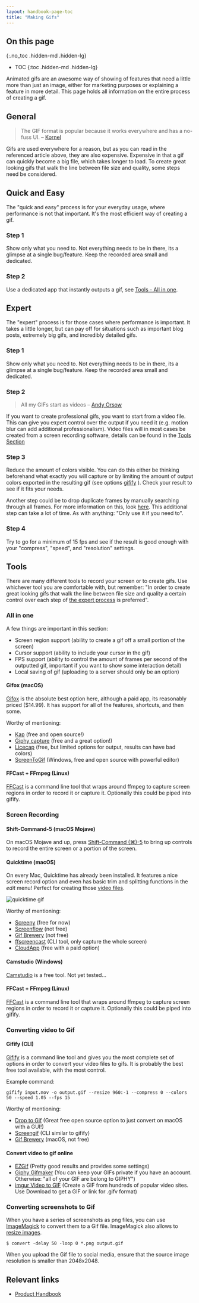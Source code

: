 ```yaml
---
layout: handbook-page-toc
title: "Making Gifs"
---
```


## On this page

{:.no_toc .hidden-md .hidden-lg}

- TOC
{:toc .hidden-md .hidden-lg}

Animated gifs are an awesome way of showing of features that need a little more than just an image, either for marketing purposes or explaining a feature in more detail. This page holds all information on the entire process of creating a gif.

## General

> The GIF format is popular because it works everywhere and has a no-fuss UI. – [Kornel](https://kornel.ski/efficient-gifs#sec44)

Gifs are used everywhere for a reason, but as you can read in the referenced article above, they are also expensive. Expensive in that a gif can quickly become a big file, which takes longer to load. To create great looking gifs that walk the line between file size and quality, some steps need be considered.

## Quick and Easy

The "quick and easy" process is for your everyday usage, where performance is not that important. It's the most efficient way of creating a gif.

### Step 1

Show only what you need to. Not everything needs to be in there, its a glimpse at a single bug/feature. Keep the recorded area small and dedicated.

### Step 2

Use a dedicated app that instantly outputs a gif, see [Tools - All in one](#all-in-one).

## Expert

The "expert" process is for those cases where performance is important. It takes a little longer, but can pay off for situations such as important blog posts, extremely big gifs, and incredibly detailed gifs.

### Step 1

Show only what you need to. Not everything needs to be in there, its a glimpse at a single bug/feature. Keep the recorded area small and dedicated.

### Step 2

> All my GIFs start as videos – [Andy Orsow](http://blog.invisionapp.com/7-tips-for-designing-awesome-gifs/)

If you want to create professional gifs, you want to start from a video file. This can give you expert control over the output if you need it (e.g. motion blur can add additional professionalism). Video files will in most cases be created from a screen recording software, details can be found in the [Tools Section](#tools)

### Step 3

Reduce the amount of colors visible. You can do this either be thinking beforehand what exactly you will capture or by limiting the amount of output colors exported in the resulting gif (see options [gifify](#gifify-cli) ). Check your result to see if it fits your needs.

Another step could be to drop duplicate frames by manually searching through all frames. For more information on this, look [here](http://blog.invisionapp.com/7-tips-for-designing-awesome-gifs/). This additional step can take a lot of time. As with anything: "Only use it if you need to".

### Step 4

Try to go for a minimum of 15 fps and see if the result is good enough with your "compress", "speed", and "resolution" settings.

## Tools

There are many different tools to record your screen or to create gifs. Use whichever tool you are comfortable with, but remember: "In order to create great looking gifs that walk the line between file size and quality a certain control over each step of [the expert process](#expert) is preferred".

### All in one

A few things are important in this section:

- Screen region support (ability to create a gif off a small portion of the screen)
- Cursor support (ability to include your cursor in the gif)
- FPS support (ability to control the amount of frames per second of the outputted gif, important if you want to show some interaction detail)
- Local saving of gif (uploading to a server should only be an option)

#### Gifox (macOS)

[Gifox](http://gifox.io/) is the absolute best option here, although a paid app, its reasonably priced ($14.99). It has support for all of the features, shortcuts, and then some.

Worthy of mentioning:

- [Kap](https://getkap.co/) (free and open source!)
- [Giphy capture](https://itunes.apple.com/us/app/giphy-capture.-the-gif-maker/id668208984?mt=12) (free and a great option!)
- [Licecap](http://www.cockos.com/licecap/) (free, but limited options for output, results can have bad colors)
- [ScreenToGif](http://www.screentogif.com/) (Windows, free and open source with powerful editor)

#### FFCast + FFmpeg (Linux)

[FFCast](https://github.com/lolilolicon/FFcast) is a command line tool that wraps around ffmpeg to capture screen regions in order to record it or capture it. Optionally this could be piped into gifify.

### Screen Recording

#### Shift-Command-5 (macOS Mojave)

On macOS Mojave and up, press [Shift-Command (⌘)-5](https://support.apple.com/en-ca/HT208721) to bring up controls to record
the entire screen or a portion of the screen.

#### Quicktime (macOS)

On every Mac, Quicktime has already been installed. It features a nice screen record option and even has basic trim and splitting functions in the _edit_ menu! Perfect for creating those [video files](#step-1).

![quicktime gif](/handbook/product/making-gifs/quicktime.gif)

Worthy of mentioning:

- [Screeny](https://itunes.apple.com/us/app/screeny/id440991524?mt=12) (free for now)
- [Screenflow](http://www.telestream.net/screenflow/) (not free)
- [Gif Brewery](http://gifbrewery.com/) (not free)
- [ffscreencast](https://github.com/cytopia/ffscreencast) (CLI tool, only capture the whole screen)
- [CloudApp](https://www.getcloudapp.com/) (free with a paid option)

#### Camstudio (Windows)

[Camstudio](http://camstudio.org/) is a free tool. Not yet tested...

#### FFCast + FFmpeg (Linux)

[FFCast](https://github.com/lolilolicon/FFcast) is a command line tool that wraps around ffmpeg to capture screen regions in order to record it or capture it. Optionally this could be piped into gifify.

### Converting video to Gif

#### Gifify (CLI)

[Gifify](https://github.com/vvo/gifify) is a command line tool and gives you the most complete set of options in order to convert your video files to gifs. It is probably the best free tool available, with the most control.

Example command:

`gifify input.mov -o output.gif --resize 960:-1 --compress 0 --colors 50 --speed 1.05 --fps 15`

Worthy of mentioning:

- [Drop to Gif](http://mortenjust.github.io/droptogif/) (Great free open source option to just convert on macOS with a GUI!)
- [Screengif](https://github.com/dergachev/screengif) (CLI similar to gifify)
- [Gif Brewery](http://gifbrewery.com/) (macOS, not free)

#### Convert video to gif online

- [EZGif](http://ezgif.com/video-to-gif) (Pretty good results and provides some settings)
- [Giphy Gifmaker](https://giphy.com/create/gifmaker) (You can keep your GIFs private if you have an account. Otherwise: "all of your GIF are belong to GIPHY")
- [imgur Video to GIF](https://imgur.com/vidgif) (Create a GIF from hundreds of popular video sites. Use Download to get a GIF or link for .gifv format)

### Converting screenshots to Gif

When you have a series of screenshots as png files, you can use [ImageMagick](https://imagemagick.org/) to convert them to a Gif file. ImageMagick also allows to [resize images](/handbook/tools-and-tips/#resizing-images).

```
$ convert -delay 50 -loop 0 *.png output.gif
```

When you upload the Gif file to social media, ensure that the source image resolution is smaller than 2048x2048. 

## Relevant links

- [Product Handbook](/handbook/product/)
